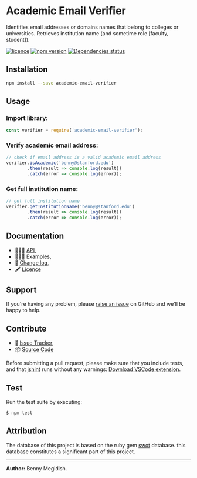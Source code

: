 # Academic Email Verifier
Identifies email addresses or domains names that belong to colleges or universities.
Retrieves institution name (and sometime role [faculty, student]).   

[![licence](https://img.shields.io/github/license/mashape/apistatus.svg)](https://github.com/bennymeg/AcademicEmailVerifier/blob/master/LICENSE)
[![npm version](https://img.shields.io/npm/v/academic-email-verifier.svg)](https://www.npmjs.com/package/academic-email-verifier)
[![Dependencies status](https://david-dm.org/bennymeg/eacademic-email-verifier/status.svg)](https://david-dm.org/bennymeg/academic-email-verifier)
<!-- [![github version](https://img.shields.io/github/package-json/v/badges/shields.svg)](https://github.com/bennymeg/AcademicEmailVerifier)
![GitHub repository size in bytes](https://img.shields.io/github/languages/code-size/badges/shields.svg) -->

## Installation
```bash
npm install --save academic-email-verifier
```
## Usage

### Import library:
```javascript
const verifier = require('academic-email-verifier');
```

### Verify academic email address:
```javascript
// check if email address is a valid academic email address
verifier.isAcademic('benny@stanford.edu')
        .then(result => console.log(result))
        .catch(error => console.log(error));
```

### Get full institution name:
```javascript
// get full institution name
verifier.getInstitutionName('benny@stanford.edu')
        .then(result => console.log(result))
        .catch(error => console.log(error));
```


## Documentation ##  
- 👨🏼‍💻 [API](https://github.com/bennymeg/AcademicEmailVerifier/blob/master/docs/API.md),  
- 👩🏼‍🏫 [Examples](https://github.com/bennymeg/AcademicEmailVerifier/blob/master/docs/examples),  
- 📜 [Change log](https://github.com/bennymeg/AcademicEmailVerifier/blob/master/docs/CHANGELOG.md),  
- 🖋 [Licence](https://github.com/bennymeg/AcademicEmailVerifier/blob/master/LICENSE)

## Support ##
If you're having any problem, please [raise an issue](https://github.com/bennymeg/AcademicEmailVerifier/issues/new) on GitHub and we'll be happy to help.


## Contribute ##
- 👾 [Issue Tracker](https://github.com/bennymeg/AcademicEmailVerifier/issues),
- 📦 [Source Code](https://github.com/bennymeg/AcademicEmailVerifier/)

Before submitting a pull request, please make sure that you include tests, and that [jshint](http://jshint.com) runs without any warnings: [Download VSCode extension](https://marketplace.visualstudio.com/items?itemName=dbaeumer.jshint).

## Test ## 
Run the test suite by executing:

```sh
$ npm test
```

## Attribution ## 
The database of this project is based on the ruby gem [swot](https://github.com/leereilly/swot) database. this database constitutes a significant part of this project. 

___

**Author:** Benny Megidish.